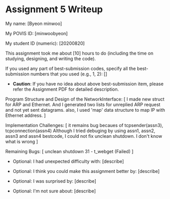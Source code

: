 Assignment 5 Writeup
=============

My name: [Byeon minwoo]

My POVIS ID: [minwoobyeon]

My student ID (numeric): [20200820]

This assignment took me about [10] hours to do (including the time on studying, designing, and writing the code).

If you used any part of best-submission codes, specify all the best-submission numbers that you used (e.g., 1, 2): []

- **Caution**: If you have no idea about above best-submission item, please refer the Assignment PDF for detailed description.

Program Structure and Design of the NetworkInterface:
[
    I made new struct for ARP and Ethernet.
    And I generated two lists for unreplied ARP request and not yet sent datagrams.
    also, I used 'map' data structure to map IP with Ethernet address. 
]

Implementation Challenges:
[
    it remains bug becaues of tcpsender(assn3), tcpconnection(assn4)
    Although I tried debuging by using assn1, assn2, assn3 and assn4 bestcode, I could not fix unclean shutdown.
    I don't know what is wrong
]

Remaining Bugs:
[
    unclean shutdown
    31 - t_webget (Failed)
]

- Optional: I had unexpected difficulty with: [describe]

- Optional: I think you could make this assignment better by: [describe]

- Optional: I was surprised by: [describe]

- Optional: I'm not sure about: [describe]
